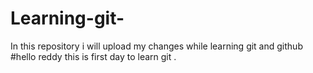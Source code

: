 # Learning-git-
In this repository i will upload my changes while learning git and github 
#hello reddy this is first day to learn git .
